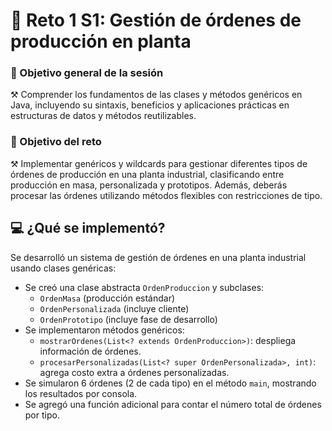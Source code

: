 # 🏁 Reto 1 S1: Gestión de órdenes de producción en planta

### 🎯 Objetivo general de la sesión
⚒️ Comprender los fundamentos de las clases y métodos genéricos en Java, incluyendo su sintaxis, beneficios y aplicaciones prácticas en estructuras de datos y métodos reutilizables.

### 🎯 Objetivo del reto
⚒️ Implementar genéricos y wildcards para gestionar diferentes tipos de órdenes de producción en una planta industrial, clasificando entre producción en masa, personalizada y prototipos.
Además, deberás procesar las órdenes utilizando métodos flexibles con restricciones de tipo.

## 💻 ¿Qué se implementó?
Se desarrolló un sistema de gestión de órdenes en una planta industrial usando clases genéricas:

- Se creó una clase abstracta `OrdenProduccion` y subclases:
   - `OrdenMasa` (producción estándar)
   - `OrdenPersonalizada` (incluye cliente)
   - `OrdenPrototipo` (incluye fase de desarrollo)
- Se implementaron métodos genéricos:
  - `mostrarOrdenes(List<? extends OrdenProduccion>)`: despliega información de órdenes.
  - `procesarPersonalizadas(List<? super OrdenPersonalizada>, int)`: agrega costo extra a órdenes personalizadas.
- Se simularon 6 órdenes (2 de cada tipo) en el método `main`, mostrando los resultados por consola.
- Se agregó una función adicional para contar el número total de órdenes por tipo.
